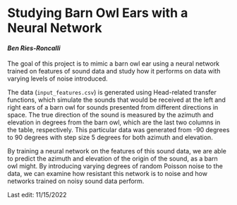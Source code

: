 # Studying Barn Owl Ears with a Neural Network
#### *Ben Ries-Roncalli*

The goal of this project is to mimic a barn owl ear using a neural network trained on features of sound data and study how it performs on data with varying levels of noise introduced. 

The data (`input_features.csv`) is generated using Head-related transfer functions, which simulate the sounds that would be received at the left and right ears of a barn owl for sounds presented from different directions in space. The true direction of the sound is measured by the azimuth and elevation in degrees from the barn owl, which are the last two columns in the table, respectively. This particular data was generated from -90 degrees to 90 degrees with step size 5 degrees for both azimuth and elevation.

By training a neural network on the features of this sound data, we are able to predict the azimuth and elevation of the origin of the sound, as a barn owl might. By introducing varying degrees of random Poisson noise to the data, we can examine how resistant this network is to noise and how networks trained on noisy sound data perform.

Last edit: 11/15/2022